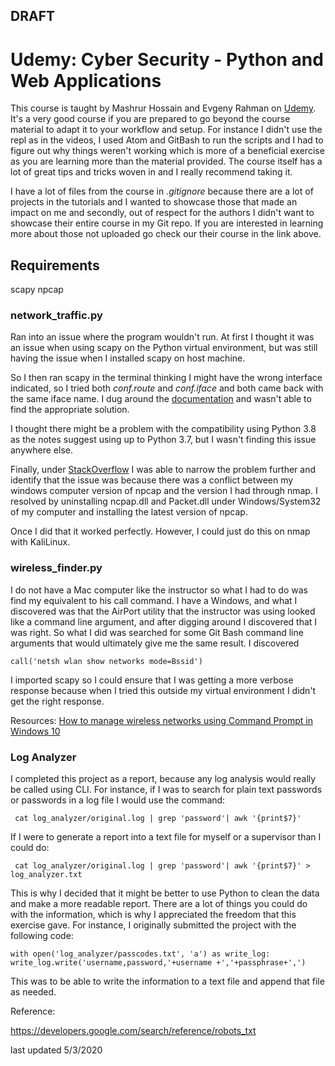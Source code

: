 ## **DRAFT**
# Udemy: Cyber Security - Python and Web Applications

This course is taught by Mashrur Hossain and Evgeny Rahman on [Udemy](https://www.udemy.com/course/cyber-security-python-web-applications/). It's a very good course if you are prepared to go beyond the course material to adapt it to your workflow and setup. For instance I didn't use the repl as in the videos, I used Atom and GitBash to run the scripts and I had to figure out why things weren't working which is more of a beneficial exercise as you are learning more than the material provided. The course itself has a lot of great tips and tricks woven in and I really recommend taking it.  

I have a lot of files from the course in *.gitignore* because there are a lot of projects in the tutorials and I wanted to showcase those that made an impact on me and secondly, out of respect for the authors I didn't want to showcase their entire course in my Git repo. If you are interested in learning more about those not uploaded go check our their course in the link above.

## Requirements
scapy
npcap

### network_traffic.py

Ran into an issue where the program wouldn't run. At first I thought it was an issue when using scapy on the Python virtual environment, but was still having the issue when I installed scapy on host machine.

So I then ran scapy in the terminal thinking I might have the wrong interface indicated, so I tried both *conf.route* and *conf.iface* and both came back with the same iface name. I dug around the [documentation](https://scapy.readthedocs.io/en/latest/introduction.htm) and wasn't able to find the appropriate solution.  

I thought there might be a problem with the compatibility using Python 3.8 as the notes suggest using up to Python 3.7, but I wasn't finding this issue anywhere else.

Finally, under [StackOverflow](https://stackoverflow.com/questions/49065489/scapy-sniff-doesnt-accept-the-iface-strings) I was able to narrow the problem further and identify that the issue was because there was a conflict between my windows computer version of npcap and the version I had through nmap. I resolved by uninstalling ncpap.dll and Packet.dll under Windows/System32 of my computer and installing the latest version of npcap.

Once I did that it worked perfectly. However, I could just do this on nmap with KaliLinux.

### wireless_finder.py

I do not have a Mac computer like the instructor so what I had to do was find my equivalent to his call command. I have a Windows, and what I discovered was that the AirPort utility that the instructor was using looked like a command line argument, and after digging around I discovered that I was right. So what I did was searched for some Git Bash command line arguments that would ultimately give me the same result. I discovered

```
call('netsh wlan show networks mode=Bssid')
```

I imported scapy so I could ensure that I was getting a more verbose response because when I tried this outside my virtual environment I didn't get the right response.

Resources:
[How to manage wireless networks using Command Prompt in Windows 10](https://www.windowscentral.com/how-manage-wireless-networks-using-command-prompt-windows-10)


### Log Analyzer

I completed this project as a report, because any log analysis would really be called using CLI. For instance, if I was to search for plain text passwords or passwords in a log file I would use the command:

```
 cat log_analyzer/original.log | grep 'password'| awk '{print$7}'
```

If I were to generate a report into a text file for myself or a supervisor than I could do:

```
 cat log_analyzer/original.log | grep 'password'| awk '{print$7}' > log_analyzer.txt
```

This is why I decided that it might be better to use Python to clean the data and make a more readable report. There are a lot of things you could do with the information, which is why I appreciated the freedom that this exercise gave. For instance, I originally submitted the project with the following code:

```
with open('log_analyzer/passcodes.txt', 'a') as write_log:
write_log.write('username,password,'+username +','+passphrase+',')
```
This was to be able to write the information to a text file and append that file as needed.



Reference:

https://developers.google.com/search/reference/robots_txt

last updated 5/3/2020
